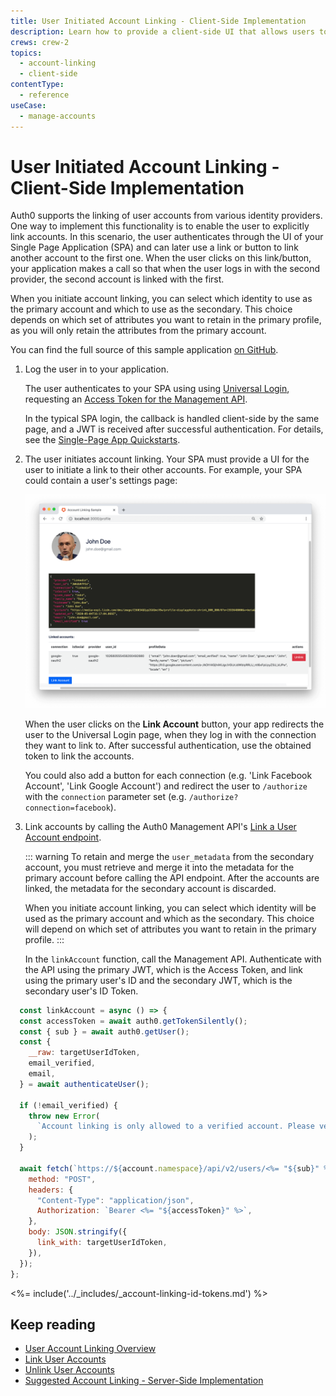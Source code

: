```yaml
---
title: User Initiated Account Linking - Client-Side Implementation
description: Learn how to provide a client-side UI that allows users to authenticate to their other accounts and link these to their primary account using a SPA.
crews: crew-2
topics:
  - account-linking
  - client-side
contentType:
  - reference
useCase:
  - manage-accounts
---
```


# User Initiated Account Linking - Client-Side Implementation

Auth0 supports the linking of user accounts from various identity providers. One way to implement this functionality is to enable the user to explicitly link accounts. In this scenario, the user authenticates through the UI of your Single Page Application (SPA) and can later use a link or button to link another account to the first one. When the user clicks on this link/button, your application makes a call so that when the user logs in with the second provider, the second account is linked with the first.

When you initiate account linking, you can select which identity to use as the primary account and which to use as the secondary. This choice depends on which set of attributes you want to retain in the primary profile, as you will only retain the attributes from the primary account.

You can find the full source of this sample application [on GitHub](https://github.com/auth0-samples/auth0-link-accounts-sample/tree/master/SPA).

1. Log the user in to your application. 

    The user authenticates to your SPA using using [Universal Login](/universal-login), requesting an [Access Token for the Management API](/api/management/v2/get-access-tokens-for-spas).

    In the typical SPA login, the callback is handled client-side by the same page, and a JWT is received after successful authentication. For details, see the [Single-Page App Quickstarts](/quickstart/spa).

2. The user initiates account linking. Your SPA must provide a UI for the user to initiate a link to their other accounts. For example, your SPA could contain a user's settings page:

    ![SPA User Settings Example](/media/articles/link-accounts/account-linking-spa.png)

    When the user clicks on the **Link Account** button, your app redirects the user to the Universal Login page, when they log in with the connection they want to link to. After successful authentication, use the obtained token to link the accounts.

    You could also add a button for each connection (e.g. 'Link Facebook Account', 'Link Google Account') and redirect the user to `/authorize` with the `connection` parameter set (e.g. `/authorize?connection=facebook`).

3. Link accounts by calling the Auth0 Management API's [Link a User Account endpoint](/api/v2#!/Users/post_identities).

    ::: warning
    To retain and merge the `user_metadata` from the secondary account, you must retrieve and merge it into the metadata for the primary account before calling the API endpoint. After the accounts are linked, the metadata for the secondary account is discarded. 
    
    When you initiate account linking, you can select which identity will be used as the primary account and which as the secondary. This choice will depend on which set of attributes you want to retain in the primary profile.
    :::

    In the `linkAccount` function, call the Management API. Authenticate with the API using the primary JWT, which is the Access Token, and link using the primary user's ID and the secondary JWT, which is the secondary user's ID Token.

```js
  const linkAccount = async () => {
  const accessToken = await auth0.getTokenSilently();
  const { sub } = await auth0.getUser();
  const {
    __raw: targetUserIdToken,
    email_verified,
    email,
  } = await authenticateUser();

  if (!email_verified) {
    throw new Error(
      `Account linking is only allowed to a verified account. Please verify your email <%= "${email}" %>.`
    );
  }

  await fetch(`https://${account.namespace}/api/v2/users/<%= "${sub}" %>/identities`, {
    method: "POST",
    headers: {
      "Content-Type": "application/json",
      Authorization: `Bearer <%= "${accessToken}" %>`,
    },
    body: JSON.stringify({
      link_with: targetUserIdToken,
    }),
  });
};
```

<%= include('../_includes/_account-linking-id-tokens.md') %>

## Keep reading

* [User Account Linking Overview](/users/concepts/overview-user-account-linking)
* [Link User Accounts](/users/guides/link-user-accounts)
* [Unlink User Accounts](/users/guides/unlink-user-accounts)
* [Suggested Account Linking - Server-Side Implementation](/users/references/link-accounts-server-side-scenario)
